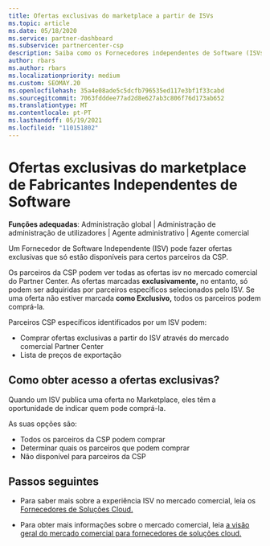 ```yaml
---
title: Ofertas exclusivas do marketplace a partir de ISVs
ms.topic: article
ms.date: 05/18/2020
ms.service: partner-dashboard
ms.subservice: partnercenter-csp
description: Saiba como os Fornecedores independentes de Software (ISVs) tornam certas ofertas exclusivas e apenas disponíveis para parceiros CSP específicos.
author: rbars
ms.author: rbars
ms.localizationpriority: medium
ms.custom: SEOMAY.20
ms.openlocfilehash: 35a4e08ade5c5dcfb796535ed117e3bf1f33cabd
ms.sourcegitcommit: 7063fdddee77ad2d8e627ab3c806f76d173ab652
ms.translationtype: MT
ms.contentlocale: pt-PT
ms.lasthandoff: 05/19/2021
ms.locfileid: "110151802"
---
```

# <a name="marketplace-exclusive-offers-from-independent-software-vendors"></a>Ofertas exclusivas do marketplace de Fabricantes Independentes de Software

**Funções adequadas**: Administração global | Administração de administração de utilizadores | Agente administrativo | Agente comercial

Um Fornecedor de Software Independente (ISV) pode fazer ofertas exclusivas que só estão disponíveis para certos parceiros da CSP.

Os parceiros da CSP podem ver todas as ofertas isv no mercado comercial do Partner Center. As ofertas marcadas **exclusivamente,** no entanto, só podem ser adquiridas por parceiros específicos selecionados pelo ISV. Se uma oferta não estiver marcada **como Exclusivo,** todos os parceiros podem comprá-la.

Parceiros CSP específicos identificados por um ISV podem:

- Comprar ofertas exclusivas a partir do ISV através do mercado comercial Partner Center
- Lista de preços de exportação

## <a name="how-do-you-gain-access-to-exclusive-offers"></a>Como obter acesso a ofertas exclusivas?

Quando um ISV publica uma oferta no Marketplace, eles têm a oportunidade de indicar quem pode comprá-la.

As suas opções são:

- Todos os parceiros da CSP podem comprar
- Determinar quais os parceiros que podem comprar
- Não disponível para parceiros da CSP

## <a name="next-steps"></a>Passos seguintes

- Para saber mais sobre a experiência ISV no mercado comercial, leia os [Fornecedores de Soluções Cloud.](/azure/marketplace/cloud-solution-providers)

- Para obter mais informações sobre o mercado comercial, leia [a visão geral do mercado comercial para fornecedores de soluções cloud.](csp-commercial-marketplace-overview.md)
